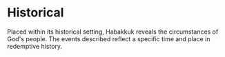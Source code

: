 # Historical

Placed within its historical setting, Habakkuk reveals the circumstances of God's people. The events described reflect a specific time and place in redemptive history.

